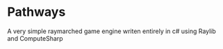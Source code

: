 # Pathways

A very simple raymarched game engine writen entirely in c# using Raylib and ComputeSharp
